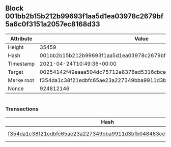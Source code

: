 ## Block 001bb2b15b212b99693f1aa5d1ea03978c2679bf5a6c0f3151a2057ec8168d33

Attribute | Value
--- | ---
Height | 35459
Hash | 001bb2b15b212b99693f1aa5d1ea03978c2679bf5a6c0f3151a2057ec8168d33
Timestamp | 2021-04-24T10:49:36+00:00
Target | 00254142f49eaaa504dc75712e8378ad5316cbcead634704b3734b6271167cc4
Merke root | f354da1c38f21edbfc65ae23a227349bba9911d3bfb048483ce36e90e579519d
Nonce | 924812146

```

```

### Transactions

Hash | Amount
--- | ---
[f354da1c38f21edbfc65ae23a227349bba9911d3bfb048483ce36e90e579519d](f354da1c38f21edbfc65ae23a227349bba9911d3bfb048483ce36e90e579519d.md) | 10.00000000 SKEPTI 
